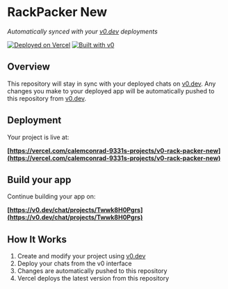 # RackPacker New

*Automatically synced with your [v0.dev](https://v0.dev) deployments*

[![Deployed on Vercel](https://img.shields.io/badge/Deployed%20on-Vercel-black?style=for-the-badge&logo=vercel)](https://vercel.com/calemconrad-9331s-projects/v0-rack-packer-new)
[![Built with v0](https://img.shields.io/badge/Built%20with-v0.dev-black?style=for-the-badge)](https://v0.dev/chat/projects/Twwk8H0Pgrs)

## Overview

This repository will stay in sync with your deployed chats on [v0.dev](https://v0.dev).
Any changes you make to your deployed app will be automatically pushed to this repository from [v0.dev](https://v0.dev).

## Deployment

Your project is live at:

**[https://vercel.com/calemconrad-9331s-projects/v0-rack-packer-new](https://vercel.com/calemconrad-9331s-projects/v0-rack-packer-new)**

## Build your app

Continue building your app on:

**[https://v0.dev/chat/projects/Twwk8H0Pgrs](https://v0.dev/chat/projects/Twwk8H0Pgrs)**

## How It Works

1. Create and modify your project using [v0.dev](https://v0.dev)
2. Deploy your chats from the v0 interface
3. Changes are automatically pushed to this repository
4. Vercel deploys the latest version from this repository
